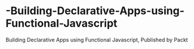# -Building-Declarative-Apps-using-Functional-Javascript
 Building Declarative Apps using Functional Javascript, Published by Packt
